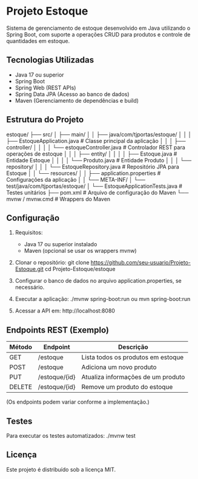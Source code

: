 # Projeto Estoque

Sistema de gerenciamento de estoque desenvolvido em Java utilizando o Spring Boot, com suporte a operações CRUD para produtos e controle de quantidades em estoque.

## Tecnologias Utilizadas

- Java 17 ou superior
- Spring Boot
- Spring Web (REST APIs)
- Spring Data JPA (Acesso ao banco de dados)
- Maven (Gerenciamento de dependências e build)

## Estrutura do Projeto

estoque/
 ├── src/
 │   ├── main/
 │   │   ├── java/com/tjportas/estoque/
 │   │   │   ├── EstoqueApplication.java         # Classe principal da aplicação
 │   │   │   ├── controller/
 │   │   │   │   └── estoqueController.java      # Controlador REST para operações de estoque
 │   │   │   ├── entity/
 │   │   │   │   ├── Estoque.java                # Entidade Estoque
 │   │   │   │   └── Produto.java                # Entidade Produto
 │   │   │   └── repository/
 │   │   │       └── EstoqueRepository.java      # Repositório JPA para Estoque
 │   │   └── resources/
 │   │       ├── application.properties          # Configurações da aplicação
 │   │       └── META-INF/
 │   └── test/java/com/tjportas/estoque/
 │       └── EstoqueApplicationTests.java        # Testes unitários
 ├── pom.xml                                     # Arquivo de configuração do Maven
 └── mvnw / mvnw.cmd                             # Wrappers do Maven

## Configuração

1. Requisitos:
   - Java 17 ou superior instalado
   - Maven (opcional se usar os wrappers mvnw)

2. Clonar o repositório:
   git clone https://github.com/seu-usuario/Projeto-Estoque.git
   cd Projeto-Estoque/estoque

3. Configurar o banco de dados no arquivo application.properties, se necessário.

4. Executar a aplicação:
   ./mvnw spring-boot:run
   ou
   mvn spring-boot:run

5. Acessar a API em:
   http://localhost:8080

## Endpoints REST (Exemplo)

| Método | Endpoint      | Descrição                          |
|--------|---------------|------------------------------------|
| GET    | /estoque      | Lista todos os produtos em estoque |
| POST   | /estoque      | Adiciona um novo produto           |
| PUT    | /estoque/{id} | Atualiza informações de um produto |
| DELETE | /estoque/{id} | Remove um produto do estoque       |

(Os endpoints podem variar conforme a implementação.)

## Testes

Para executar os testes automatizados:
   ./mvnw test

## Licença

Este projeto é distribuído sob a licença MIT.
